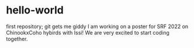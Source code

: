 # hello-world
first repository; git gets me giddy
I am working on a poster for SRF 2022 on ChinookxCoho hybirds with Issi!
We are very excited to start coding together.
